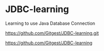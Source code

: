 # JDBC-learning
Learning to use Java Database Connection

https://github.com/Gitgest/JDBC-learning.git

https://github.com/Gitgest/JDBC-learning
